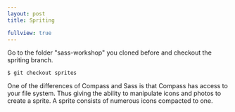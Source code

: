 ```yaml
---
layout: post
title: Spriting

fullview: true
---
```

Go to the folder "sass-workshop" you cloned before and checkout the spriting branch.

<pre><code>$ git checkout sprites
</code></pre>

One of the differences of Compass and Sass is that Compass has access to your file system. Thus giving the ability to manipulate icons and photos to create a sprite. A sprite consists of numerous icons compacted to one.

